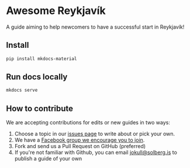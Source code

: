 # Awesome Reykjavík

A guide aiming to help newcomers to have a successful start in Reykjavík!

## Install

```bash
pip install mkdocs-material
```

## Run docs locally

```bash
mkdocs serve
```

## How to contribute

We are accepting contributions for edits or new guides in two ways:

1. Choose a topic in our [issues page](https://github.com/jokull/awesome-reykjavik/issues) to write about or pick your own.
1. We have a [Facebook group we encourage you to join](https://www.facebook.com/groups/176641773386901).
1. Fork and send us a Pull Request on GitHub (preferred)
1. If you're not familiar with Github, you can email [jokull@solberg.is](mailto:jokull@solberg.is) to publish a guide of
   your own

